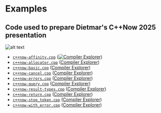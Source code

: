 # Examples

## Code used to prepare Dietmar's C++Now 2025 presentation
![alt text](favicon.ico "Title")

- [`c++now-affinity.cpp`](https://github.com/bemanproject/task/blob/main/examples/c%2B%2Bnow-affinity.cpp) ([![Compiler Explorer](favicon.ico)](https://godbolt.org/z/8qEG5x7sz))
- [`c++now-allocator.cpp`](https://github.com/bemanproject/task/blob/main/examples/c%2B%2Bnow-allocator.cpp) ([Compiler Explorer](https://godbolt.org/z/j8fY4jP1T))
- [`c++now-basic.cpp`](https://github.com/bemanproject/task/blob/main/examples/c%2B%2Bnow-basic.cpp) ([Compiler Explorer](https://godbolt.org/z/7Pn5TEhfK))
- [`c++now-cancel.cpp`](https://github.com/bemanproject/task/blob/main/examples/c%2B%2Bnow-cancel.cpp) ([Compiler Explorer](https://godbolt.org/z/vx4PqYvE6))
- [`c++now-errors.cpp`](https://github.com/bemanproject/task/blob/main/examples/c%2B%2Bnow-errors.cpp) ([Compiler Explorer](https://godbolt.org/z/95Mhr5MGn))
- [`c++now-query.cpp`](https://github.com/bemanproject/task/blob/main/examples/c%2B%2Bnow-query.cpp) ([Compiler Explorer](https://godbolt.org/z/dPboEeqfv))
- [`c++now-result-types.cpp`](https://github.com/bemanproject/task/blob/main/examples/c%2B%2Bnow-result-types.cpp) ([Compiler Explorer](https://godbolt.org/z/aWfc8T8he))
- [`c++now-return.cpp`](https://github.com/bemanproject/task/blob/main/examples/c%2B%2Bnow-return.cpp) ([Compiler Explorer](https://godbolt.org/z/f5YE5W4Ta))
- [`c++now-stop_token.cpp`](https://github.com/bemanproject/task/blob/main/examples/c%2B%2Bnow-stop_token.cpp) ([Compiler Explorer](https://godbolt.org/z/TxYe3jEs7))
- [`c++now-with_error.cpp`](https://github.com/bemanproject/task/blob/main/examples/c%2B%2Bnow-with_error.cpp) ([Compiler Explorer](https://godbolt.org/z/6oqox6zf8))
